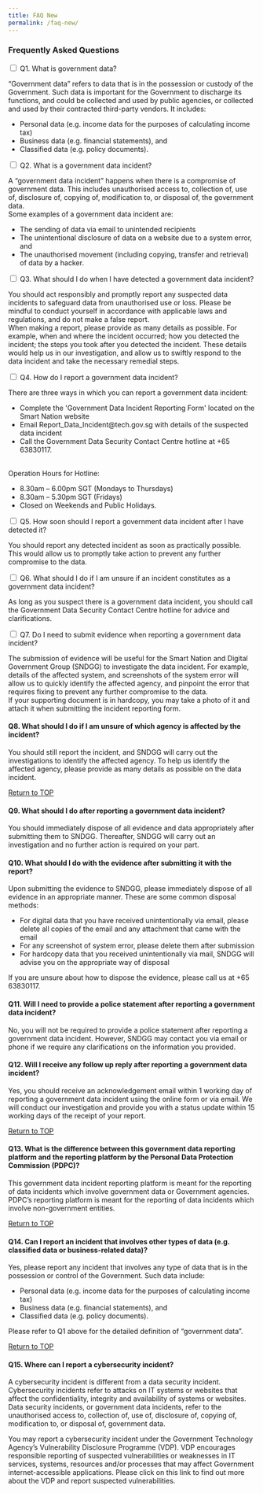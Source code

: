 ```yaml
---
title: FAQ New
permalink: /faq-new/
---
```


<div class="row">
		<div class="col is-8 is-offset-2 print-content"><h3 id="frequently-asked-questions"><strong>Frequently Asked Questions</strong></h3>
		<div class="courseAccordion">
			<div class="row">
	  			<div class="col">
					<div class="tabs healthWellness">
						<div class="tab">
							<input type="checkbox" id="chck_Q1" />
							<label class="tab-label" for="chck_Q1">Q1. What is government data?</label>
							<div class="tab-content"><p>“Government data” refers to data that is in the possession or custody of the Government. Such data is important for the Government to discharge its functions, and could be collected and used by public agencies, or collected and used by their contracted third-party vendors. It includes:<ul>
<li>Personal data (e.g. income data for the purposes of calculating income tax)</li>
<li>Business data (e.g. financial statements), and</li>
<li>Classified data (e.g. policy documents).</li></ul></p>
							</div>										
						</div>				
						<div class="tab">
							<input type="checkbox" id="chck_Q2" />
							<label class="tab-label" for="chck_Q2">Q2. What is a government data incident?</label>
							<div class="tab-content"><p>A “government data incident” happens when there is a compromise of government data. This includes unauthorised access to, collection of, use of, disclosure of, copying of, modification to, or disposal of, the government data.<br>
Some examples of a government data incident are:<ul>
<li>The sending of data via email to unintended recipients</li>
<li>The unintentional disclosure of data on a website due to a system error, and</li>
<li>The unauthorised movement (including copying, transfer and retrieval) of data by a hacker.</li></ul></p>
							</div>
						</div>
						<div class="tab">
							<input type="checkbox" id="chck_Q3" />
							<label class="tab-label" for="chck_Q3">Q3. What should I do when I have detected a government data incident?</label>
							<div class="tab-content"><p>You should act responsibly and promptly report any suspected data incidents to safeguard data from unauthorised use or loss. Please be mindful to conduct yourself in accordance with applicable laws and regulations, and do not make a false report.
<br>When making a report, please provide as many details as possible. For example, when and where the incident occurred; how you detected the incident; the steps you took after you detected the incident. These details would help us in our investigation, and allow us to swiftly respond to the data incident and take the necessary remedial steps.</p>
							</div>					
						</div>
						<div class="tab">
							<input type="checkbox" id="chck_Q4" />
							<label class="tab-label" for="chck_Q4">Q4. How do I report a government data incident?</label>
							<div class="tab-content"><p>There are three ways in which you can report a government data incident:<ul>
<li>Complete the 'Government Data Incident Reporting Form' located on the Smart Nation website</li>
<li>Email Report_Data_Incident@tech.gov.sg with details of the suspected data incident</li>
<li>Call the Government Data Security Contact Centre hotline at +65 63830117.</li></ul>
<br>Operation Hours for Hotline:<ul>
<li>8.30am – 6.00pm SGT (Mondays to Thursdays)</li>
<li>8.30am – 5.30pm SGT (Fridays)</li>
<li>Closed on Weekends and Public Holidays.</li></ul><p>
							</div>					
						</div>
						<div class="tab">
							<input type="checkbox" id="chck_Q5" />
							<label class="tab-label" for="chck_Q5">Q5. How soon should I report a government data incident after I have detected it?</label>
							<div class="tab-content"><p>You should report any detected incident as soon as practically possible. This would allow us to promptly take action to prevent any further compromise to the data.</p>
							</div>					
						</div>
						<div class="tab">
							<input type="checkbox" id="chck_Q6" />
							<label class="tab-label" for="chck_Q6">Q6. What should I do if I am unsure if an incident constitutes as a government data incident?</label>
							<div class="tab-content"><p>As long as you suspect there is a government data incident, you should call the Government Data Security Contact Centre hotline for advice and clarifications.</p>
							</div>					
						</div>
				  		<div class="tab">
							<input type="checkbox" id="chck_Q7" />
							<label class="tab-label" for="chck_Q7">Q7. Do I need to submit evidence when reporting a government data incident?</label>
							<div class="tab-content"><p>The submission of evidence will be useful for the Smart Nation and Digital Government Group (SNDGG) to investigate the data incident. For example, details of the affected system, and screenshots of the system error will allow us to quickly identify the affected agency, and pinpoint the error that requires fixing to prevent any further compromise to the data.
<br>If your supporting document is in hardcopy, you may take a photo of it and attach it when submitting the incident reporting form.</p>
							</div>					
						</div>
					</div>
				</div>
			</div>
		</div>
	</div>


#### **Q8. What should I do if I am unsure of which agency is affected by the incident?**

You should still report the incident, and SNDGG will carry out the investigations to identify the affected agency. To help us identify the affected agency, please provide as many details as possible on the data incident.

[Return to TOP](#frequently-asked-questions)

#### **Q9. What should I do after reporting a government data incident?**

You should immediately dispose of all evidence and data appropriately after submitting them to SNDGG. Thereafter, SNDGG will carry out an investigation and no further action is required on your part.  

#### **Q10. What should I do with the evidence after submitting it with the report?**

Upon submitting the evidence to SNDGG, please immediately dispose of all evidence in an appropriate manner. These are some common disposal methods:
- For digital data that you have received unintentionally via email, please delete all copies of the email and any attachment that came with the email
- For any screenshot of system error, please delete them after submission
- For hardcopy data that you received unintentionally via mail, SNDGG will advise you on the appropriate way of disposal

If you are unsure about how to dispose the evidence, please call us at +65 63830117.

#### **Q11. Will I need to provide a police statement after reporting a government data incident?**

No, you will not be required to provide a police statement after reporting a government data incident. However, SNDGG may contact you via email or phone if we require any clarifications on the information you provided.

#### **Q12. Will I receive any follow up reply after reporting a government data incident?**

Yes, you should receive an acknowledgement email within 1 working day of reporting a government data incident using the online form or via email. We will conduct our investigation and provide you with a status update within 15 working days of the receipt of your report.

[Return to TOP](#frequently-asked-questions)

#### **Q13. What is the difference between this government data reporting platform and the reporting platform by the Personal Data Protection Commission (PDPC)?**

This government data incident reporting platform is meant for the reporting of data incidents which involve government data or Government agencies. PDPC’s reporting platform is meant for the reporting of data incidents which involve non-government entities.

[Return to TOP](#frequently-asked-questions)

#### **Q14. Can I report an incident that involves other types of data (e.g. classified data or business-related data)?**

Yes, please report any incident that involves any type of data that is in the possession or control of the Government. Such data include:
- Personal data (e.g. income data for the purposes of calculating income tax)
- Business data (e.g. financial statements), and 
- Classified data (e.g. policy documents).

Please refer to Q1 above for the detailed definition of “government data”.

[Return to TOP](#frequently-asked-questions)

#### **Q15. Where can I report a cybersecurity incident?**

A cybersecurity incident is different from a data security incident. Cybersecurity incidents refer to attacks on IT systems or websites that affect the confidentiality, integrity and availability of systems or websites. Data security incidents, or government data incidents, refer to the unauthorised access to, collection of, use of, disclosure of, copying of, modification to, or disposal of, government data.

You may report a cybersecurity incident under the Government Technology Agency’s Vulnerability Disclosure Programme (VDP). VDP encourages responsible reporting of suspected vulnerabilities or weaknesses in IT services, systems, resources and/or processes that may affect Government internet-accessible applications. Please click on this link to find out more about the VDP and report suspected vulnerabilities.
